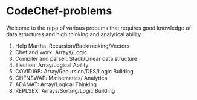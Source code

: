 # CodeChef-problems
Welcome to the repo of various probems that requires good knowledge of data structures and high thinking and analytical ability.

1. Help Martha: Recursion/Backtracking/Vectors
2. Chef and work: Arrays/Logic
3. Compiler and parser: Stack/Linear data structure
4. Election: Array/Logical Ability
5. COVID19B: Array/Recursion/DFS/Logic Building
6. CHFNSWAP: Mathematics/ Analytical
7. ADAMAT: Array/Logical Thinking
8. REPLSEX: Arrays/Sorting/Logic Building
